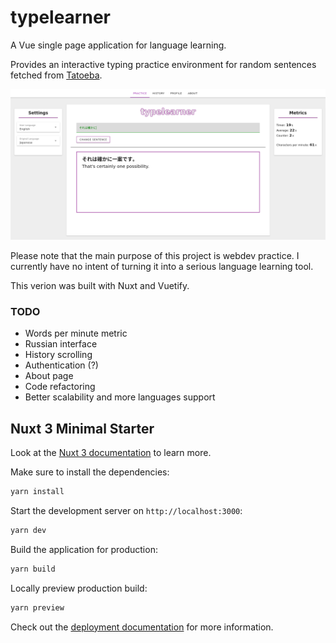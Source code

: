 # typelearner

A Vue single page application for language learning.

Provides an interactive typing practice environment for random sentences fetched from [Tatoeba](https://tatoeba.org/).

![](/assets/preview.png "Preview")

Please note that the main purpose of this project is webdev practice. I currently have no intent of turning it into a serious language learning tool.

This verion was built with Nuxt and Vuetify.

### TODO

- Words per minute metric
- Russian interface
- History scrolling
- Authentication (?)
- About page
- Code refactoring
- Better scalability and more languages support

## Nuxt 3 Minimal Starter

Look at the [Nuxt 3 documentation](https://nuxt.com/docs/getting-started/introduction) to learn more.

Make sure to install the dependencies:

```bash
yarn install
```

Start the development server on `http://localhost:3000`:

```bash
yarn dev
```

Build the application for production:

```bash
yarn build
```

Locally preview production build:

```bash
yarn preview
```

Check out the [deployment documentation](https://nuxt.com/docs/getting-started/deployment) for more information.
